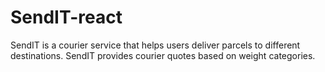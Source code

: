 # SendIT-react
SendIT is a courier service that helps users deliver parcels to different destinations. SendIT  provides courier quotes based on weight categories. 
